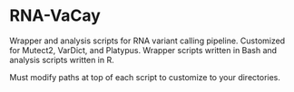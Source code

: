 # RNA-VaCay

Wrapper and analysis scripts for RNA variant calling pipeline. Customized for Mutect2, VarDict, and Platypus. Wrapper scripts written in Bash and analysis scripts written in R.

Must modify paths at top of each script to customize to your directories.

